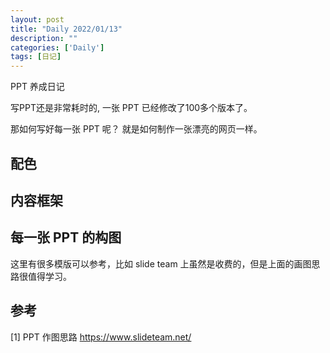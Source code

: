 ```yaml
---
layout: post
title: "Daily 2022/01/13"
description: ""
categories: ['Daily']
tags: [日记]
---
```

 
PPT 养成日记

写PPT还是非常耗时的, 一张 PPT 已经修改了100多个版本了。

那如何写好每一张 PPT 呢？ 就是如何制作一张漂亮的网页一样。

## 配色


## 内容框架

## 每一张 PPT 的构图 
这里有很多模版可以参考，比如 slide team 上虽然是收费的，但是上面的画图思路很值得学习。

## 参考

[1] PPT 作图思路 https://www.slideteam.net/
